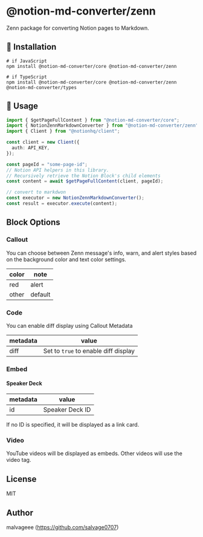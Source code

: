 # @notion-md-converter/zenn

Zenn package for converting Notion pages to Markdown.

## 🚀 Installation

```
# if JavaScript
npm install @notion-md-converter/core @notion-md-converter/zenn

# if TypeScript
npm install @notion-md-converter/core @notion-md-converter/zenn @notion-md-converter/types
```

## 📖 Usage

```typescript
import { $getPageFullContent } from "@notion-md-converter/core";
import { NotionZennMarkdownConverter } from "@notion-md-converter/zenn";
import { Client } from "@notionhq/client";

const client = new Client({
  auth: API_KEY,
});

const pageId = "some-page-id";
// Notion API helpers in this library.
// Recursively retrieve the Notion Block's child elements
const content = await $getPageFullContent(client, pageId);

// convert to markdwon
const executor = new NotionZennMarkdownConverter();
const result = executor.execute(content);
```

## Block Options

### Callout

You can choose between Zenn message's info, warn, and alert styles based on the background color and text color settings.

| color  | note    |
| ------ | ------- |
| red    | alert   |
| other  | default |

### Code

You can enable diff display using Callout Metadata

| metadata | value |
| ------   | ----  |
| diff     | Set to `true` to enable diff display  |


### Embed

#### Speaker Deck

| metadata    | value            |
| ----------- | ---------------- |
| id          | Speaker Deck ID  |

If no ID is specified, it will be displayed as a link card.


### Video

YouTube videos will be displayed as embeds. Other videos will use the video tag.

## License

MIT

## Author

malvageee (https://github.com/salvage0707)

